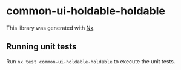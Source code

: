 # common-ui-holdable-holdable

This library was generated with [Nx](https://nx.dev).

## Running unit tests

Run `nx test common-ui-holdable-holdable` to execute the unit tests.
